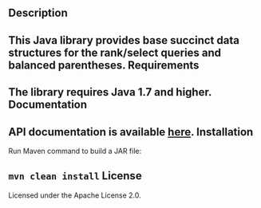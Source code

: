 Description
-----------
This Java library provides base succinct data structures for the rank/select
queries and balanced parentheses.
Requirements
------------
The library requires Java 1.7 and higher.
Documentation
-------------
API documentation is available [here](http://yshahun.github.io/succinct-util/apidocs/index.html).
Installation
------------
Run Maven command to build a JAR file:

`mvn clean install`
License
-------
Licensed under the Apache License 2.0.
